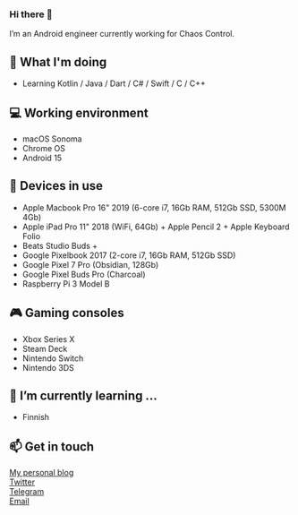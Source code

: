 ### Hi there 👋

I’m an Android engineer currently working for Chaos Control.

## 🤔 What I'm doing
- Learning Kotlin / Java / Dart / C# / Swift / C / C++

## 💻 Working environment
- macOS Sonoma
- Chrome OS
- Android 15

## 📱 Devices in use
- Apple Macbook Pro 16" 2019 (6-core i7, 16Gb RAM, 512Gb SSD, 5300M 4Gb)
- Apple iPad Pro 11" 2018 (WiFi, 64Gb) + Apple Pencil 2 + Apple Keyboard Folio
- Beats Studio Buds +
- Google Pixelbook 2017 (2-core i7, 16Gb RAM, 512Gb SSD)
- Google Pixel 7 Pro (Obsidian, 128Gb)
- Google Pixel Buds Pro (Charcoal)
- Raspberry Pi 3 Model B

## 🎮 Gaming consoles
- Xbox Series X
- Steam Deck
- Nintendo Switch
- Nintendo 3DS

## 🌱 I’m currently learning ...
- Finnish

## 📫 Get in touch
[My personal blog](https://ukhamitov.com/)<br />
[Twitter](https://twitter.com/ukhamitov)<br />
[Telegram](https://t.me/ukhamitov)<br />
[Email](mailto:ukhamitov@gmail.com)

<!--
**ukhamitov/ukhamitov** is a ✨ _special_ ✨ repository because its `README.md` (this file) appears on your GitHub profile.

Here are some ideas to get you started:

- 🔭 I’m currently working on ...
- 👯 I’m looking to collaborate on ...
- 🤔 I’m looking for help with ...
- 💬 Ask me about ...
- 📫 How to reach me: ...
- 😄 Pronouns: ...
- ⚡ Fun fact: ...
-->
